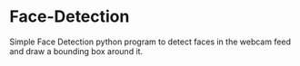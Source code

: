 # Face-Detection
Simple Face Detection python program to detect faces in the webcam feed and draw a bounding box around it.
